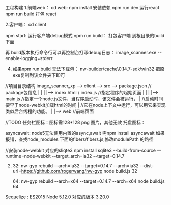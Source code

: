
 工程构建
 1.前端web：
 cd web:  npm install 安装依赖
 npm run dev 运行react
 npm run build 打包 react

 2.客户端：
 cd client

  npm start: 运行客户端debug模式
  npm run build： 打包客户端 到根目录的build 下面

 再 build版本执行命令行可以再控制台打印debug日志：  image_scanner.exe --enable-logging=stderr

4. 如果npm run build 无法下载包： nw-builder\cache\0.14.7-sdk\win32 把原exe复制到该文件夹下即可

//项目目录结构
image_scanner_xp  -->  client --> src --> package.json  // package包信息
           |                         |
           |                         |--> index.html / index.js  //指定程序的起始页面
           |                         |
           |                         |--> main.js //指定一个node.js文件，当程序启动时，该文件会被运行，
           |                                      //启动时间要早于node-webkit加载html的时间
           |                                       //它在node上下文中运行，可以用它来实现类似后台线程的功能。
           |
           |--> web //前端页面



//TODO
任务栏图标：图标需128*128  png 图片，其他无效
托盘图标：

asyncawait: node5无法使用内置的async,await 需npm install asyncawait
如果报错，查找node_modules 下面的fibers/fibers.js,修改modulePath 的路径

//安装node-webkit 对应的sliqte3
npm install sqlite3 --build-from-source --runtime=node-webkit --target_arch=ia32 --target=0.14.7


2. 32:  nw-gyp rebuild --arch=ia32 --target=0.14.7 --arch=ia32  --dist-url=https://github.com/rogerwang/nw-gyp
        node build.js 32

    64:  nw-gyp rebuild --arch=x64 --target=0.14.7 --arch=x64
            node build.js 64


Sequelize : ES2015 Node 5.12.0 对应的版本 3.20.0